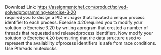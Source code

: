 Download Link: https://assignmentchef.com/product/solved-solvedprogramming-exercise-3-20
<br>
required you to design a PID manager thatallocated a unique process identifier to each process. Exercise 4.20required you to modify your solution to Exercise 3.20 by writing aprogram that created a number of threads that requested and releasedprocess identifiers. Now modify your solution to Exercise 4.20 byensuring that the data structure used to represent the availability ofprocess identifiers is safe from race conditions. Use Pthreads mutexlocks